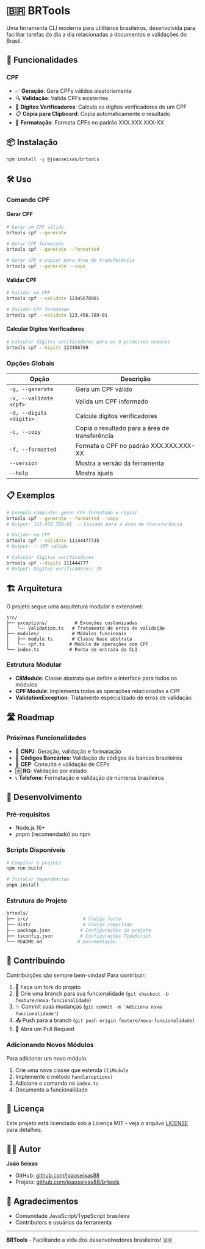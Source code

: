 # 🇧🇷 BRTools

Uma ferramenta CLI moderna para utilitários brasileiros, desenvolvida para facilitar tarefas do dia a dia relacionadas a documentos e validações do Brasil.

## 🚀 Funcionalidades

### CPF
- ✅ **Geração**: Gera CPFs válidos aleatoriamente
- 🔍 **Validação**: Valida CPFs existentes  
- 🧮 **Dígitos Verificadores**: Calcula os dígitos verificadores de um CPF
- 📋 **Cópia para Clipboard**: Copia automaticamente o resultado
- 🎨 **Formatação**: Formata CPFs no padrão XXX.XXX.XXX-XX

## 📦 Instalação

```bash
npm install -g @joaoseixas/brtools
```

## 🛠️ Uso

### Comando CPF

#### Gerar CPF
```bash
# Gerar um CPF válido
brtools cpf --generate

# Gerar CPF formatado
brtools cpf --generate --formatted

# Gerar CPF e copiar para área de transferência
brtools cpf --generate --copy
```

#### Validar CPF
```bash
# Validar um CPF
brtools cpf --validate 12345678901

# Validar CPF formatado
brtools cpf --validate 123.456.789-01
```

#### Calcular Dígitos Verificadores
```bash
# Calcular dígitos verificadores para os 9 primeiros números
brtools cpf --digits 123456789
```

### Opções Globais

| Opção | Descrição |
|-------|-----------|
| `-g, --generate` | Gera um CPF válido |
| `-v, --validate <cpf>` | Valida um CPF informado |
| `-d, --digits <digits>` | Calcula dígitos verificadores |
| `-c, --copy` | Copia o resultado para a área de transferência |
| `-f, --formatted` | Formata o CPF no padrão XXX.XXX.XXX-XX |
| `--version` | Mostra a versão da ferramenta |
| `--help` | Mostra ajuda |

## 📋 Exemplos

```bash
# Exemplo completo: gerar CPF formatado e copiar
brtools cpf --generate --formatted --copy
# Output: 123.456.789-01  ✅ Copiado para a área de transferência

# Validar um CPF
brtools cpf --validate 11144477735
# Output: ✅ CPF válido

# Calcular dígitos verificadores
brtools cpf --digits 111444777
# Output: Dígitos verificadores: 35
```

## 🏗️ Arquitetura

O projeto segue uma arquitetura modular e extensível:

```
src/
├── exceptions/          # Exceções customizadas
│   └── Validation.ts   # Tratamento de erros de validação
├── modules/            # Módulos funcionais
│   ├── module.ts       # Classe base abstrata
│   └── cpf.ts         # Módulo de operações com CPF
└── index.ts           # Ponto de entrada da CLI
```

### Estrutura Modular

- **CliModule**: Classe abstrata que define a interface para todos os módulos
- **CPF Module**: Implementa todas as operações relacionadas a CPF
- **ValidationException**: Tratamento especializado de erros de validação

## 🛣️ Roadmap

### Próximas Funcionalidades
- 📱 **CNPJ**: Geração, validação e formatação
- 🏦 **Códigos Bancários**: Validação de códigos de bancos brasileiros
- 📮 **CEP**: Consulta e validação de CEPs
- 🆔 **RG**: Validação por estado
- 📞 **Telefone**: Formatação e validação de números brasileiros

## 🧪 Desenvolvimento

### Pré-requisitos
- Node.js 16+
- pnpm (recomendado) ou npm

### Scripts Disponíveis

```bash
# Compilar o projeto
npm run build

# Instalar dependências
pnpm install
```

### Estrutura do Projeto

```bash
brtools/
├── src/                    # Código fonte
├── dist/                   # Código compilado
├── package.json           # Configurações do projeto
├── tsconfig.json          # Configurações TypeScript
└── README.md             # Documentação
```

## 🤝 Contribuindo

Contribuições são sempre bem-vindas! Para contribuir:

1. 🍴 Faça um fork do projeto
2. 🌱 Crie uma branch para sua funcionalidade (`git checkout -b feature/nova-funcionalidade`)
3. ✨ Commit suas mudanças (`git commit -m 'Adiciona nova funcionalidade'`)
4. 📤 Push para a branch (`git push origin feature/nova-funcionalidade`)
5. 🔄 Abra um Pull Request

### Adicionando Novos Módulos

Para adicionar um novo módulo:

1. Crie uma nova classe que estenda `CliModule`
2. Implemente o método `handle(options)`
3. Adicione o comando no `index.ts`
4. Documente a funcionalidade

## 📄 Licença

Este projeto está licenciado sob a Licença MIT - veja o arquivo [LICENSE](LICENSE) para detalhes.

## 👨‍💻 Autor

**João Seixas**
- GitHub: [github.com/joaoseixas88](https://github.com/joaoseixas88)
- Projeto: [github.com/joaoseixas88/brtools](https://github.com/joaoseixas88/brtools)

## 🌟 Agradecimentos

- Comunidade JavaScript/TypeScript brasileira
- Contributors e usuários da ferramenta

---

**BRTools** - Facilitando a vida dos desenvolvedores brasileiros! 🇧🇷
